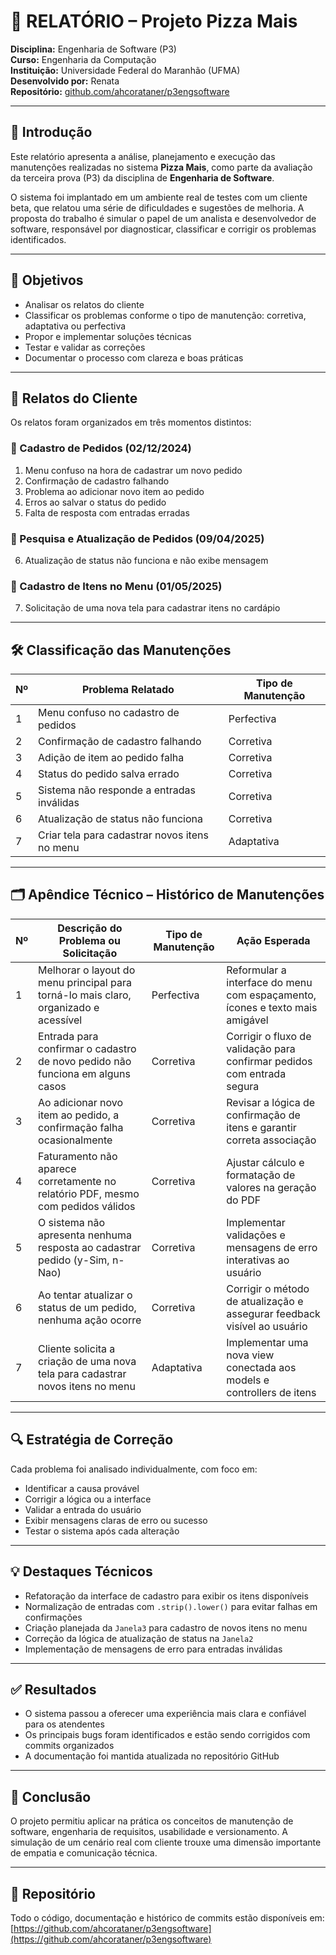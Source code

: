 # 📄 RELATÓRIO – Projeto Pizza Mais

**Disciplina:** Engenharia de Software (P3)  
**Curso:** Engenharia da Computação  
**Instituição:** Universidade Federal do Maranhão (UFMA)  
**Desenvolvido por:** Renata  
**Repositório:** [github.com/ahcorataner/p3engsoftware](https://github.com/ahcorataner/p3engsoftware)

---

## 🧭 Introdução

Este relatório apresenta a análise, planejamento e execução das manutenções realizadas no sistema **Pizza Mais**, como parte da avaliação da terceira prova (P3) da disciplina de **Engenharia de Software**.

O sistema foi implantado em um ambiente real de testes com um cliente beta, que relatou uma série de dificuldades e sugestões de melhoria. A proposta do trabalho é simular o papel de um analista e desenvolvedor de software, responsável por diagnosticar, classificar e corrigir os problemas identificados.

---

## 📝 Objetivos

- Analisar os relatos do cliente
- Classificar os problemas conforme o tipo de manutenção: corretiva, adaptativa ou perfectiva
- Propor e implementar soluções técnicas
- Testar e validar as correções
- Documentar o processo com clareza e boas práticas

---

## 💬 Relatos do Cliente

Os relatos foram organizados em três momentos distintos:

### 📌 Cadastro de Pedidos (02/12/2024)
1. Menu confuso na hora de cadastrar um novo pedido
2. Confirmação de cadastro falhando
3. Problema ao adicionar novo item ao pedido
4. Erros ao salvar o status do pedido
5. Falta de resposta com entradas erradas

### 📌 Pesquisa e Atualização de Pedidos (09/04/2025)
6. Atualização de status não funciona e não exibe mensagem

### 📌 Cadastro de Itens no Menu (01/05/2025)
7. Solicitação de uma nova tela para cadastrar itens no cardápio

---

## 🛠️ Classificação das Manutenções

| Nº | Problema Relatado                                       | Tipo de Manutenção |
|----|----------------------------------------------------------|---------------------|
| 1  | Menu confuso no cadastro de pedidos                     | Perfectiva          |
| 2  | Confirmação de cadastro falhando                        | Corretiva           |
| 3  | Adição de item ao pedido falha                          | Corretiva           |
| 4  | Status do pedido salva errado                           | Corretiva           |
| 5  | Sistema não responde a entradas inválidas               | Corretiva           |
| 6  | Atualização de status não funciona                      | Corretiva           |
| 7  | Criar tela para cadastrar novos itens no menu           | Adaptativa          |

---

## 🗂️ Apêndice Técnico – Histórico de Manutenções

| Nº | Descrição do Problema ou Solicitação                                                     | Tipo de Manutenção | Ação Esperada                                                                 |
|----|-------------------------------------------------------------------------------------------|---------------------|-------------------------------------------------------------------------------|
| 1  | Melhorar o layout do menu principal para torná-lo mais claro, organizado e acessível     | Perfectiva          | Reformular a interface do menu com espaçamento, ícones e texto mais amigável |
| 2  | Entrada para confirmar o cadastro de novo pedido não funciona em alguns casos            | Corretiva           | Corrigir o fluxo de validação para confirmar pedidos com entrada segura       |
| 3  | Ao adicionar novo item ao pedido, a confirmação falha ocasionalmente                     | Corretiva           | Revisar a lógica de confirmação de itens e garantir correta associação        |
| 4  | Faturamento não aparece corretamente no relatório PDF, mesmo com pedidos válidos         | Corretiva           | Ajustar cálculo e formatação de valores na geração do PDF                     |
| 5  | O sistema não apresenta nenhuma resposta ao cadastrar pedido (y-Sim, n-Nao)              | Corretiva           | Implementar validações e mensagens de erro interativas ao usuário            |
| 6  | Ao tentar atualizar o status de um pedido, nenhuma ação ocorre                           | Corretiva           | Corrigir o método de atualização e assegurar feedback visível ao usuário     |
| 7  | Cliente solicita a criação de uma nova tela para cadastrar novos itens no menu           | Adaptativa          | Implementar uma nova view conectada aos models e controllers de itens        |

---

## 🔍 Estratégia de Correção

Cada problema foi analisado individualmente, com foco em:

- Identificar a causa provável
- Corrigir a lógica ou a interface
- Validar a entrada do usuário
- Exibir mensagens claras de erro ou sucesso
- Testar o sistema após cada alteração

---

## 💡 Destaques Técnicos

- Refatoração da interface de cadastro para exibir os itens disponíveis
- Normalização de entradas com `.strip().lower()` para evitar falhas em confirmações
- Criação planejada da `Janela3` para cadastro de novos itens no menu
- Correção da lógica de atualização de status na `Janela2`
- Implementação de mensagens de erro para entradas inválidas

---

## ✅ Resultados

- O sistema passou a oferecer uma experiência mais clara e confiável para os atendentes
- Os principais bugs foram identificados e estão sendo corrigidos com commits organizados
- A documentação foi mantida atualizada no repositório GitHub

---

## 📎 Conclusão

O projeto permitiu aplicar na prática os conceitos de manutenção de software, engenharia de requisitos, usabilidade e versionamento. A simulação de um cenário real com cliente trouxe uma dimensão importante de empatia e comunicação técnica.

---

## 🔗 Repositório

Todo o código, documentação e histórico de commits estão disponíveis em:  
[https://github.com/ahcorataner/p3engsoftware](https://github.com/ahcorataner/p3engsoftware)
